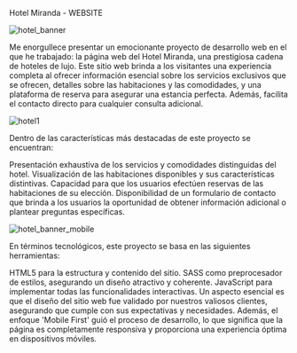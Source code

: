 Hotel Miranda - WEBSITE

![hotel_banner](https://github.com/Damiansebastians/Hotel_Miranda_FRONTEND/assets/116028887/adba15c4-ad37-4c82-9fe0-39a9ff41f518)

Me enorgullece presentar un emocionante proyecto de desarrollo web en el que he trabajado: la página web del Hotel Miranda, una prestigiosa cadena de hoteles de lujo. Este sitio web brinda a los visitantes una experiencia completa al ofrecer información esencial sobre los servicios exclusivos que se ofrecen, detalles sobre las habitaciones y las comodidades, y una plataforma de reserva para asegurar una estancia perfecta. Además, facilita el contacto directo para cualquier consulta adicional.

![hotel1](https://github.com/Damiansebastians/Hotel_Miranda_FRONTEND/assets/116028887/64408ad4-1f73-4d4a-b190-a696a145def3)

Dentro de las características más destacadas de este proyecto se encuentran:

Presentación exhaustiva de los servicios y comodidades distinguidas del hotel.
Visualización de las habitaciones disponibles y sus características distintivas.
Capacidad para que los usuarios efectúen reservas de las habitaciones de su elección.
Disponibilidad de un formulario de contacto que brinda a los usuarios la oportunidad de obtener información adicional o plantear preguntas específicas.

![hotel_banner_mobile](https://github.com/Damiansebastians/Hotel_Miranda_FRONTEND/assets/116028887/5f9f5c3d-7872-4011-8f20-a49e15078fad)

En términos tecnológicos, este proyecto se basa en las siguientes herramientas:

HTML5 para la estructura y contenido del sitio.
SASS como preprocesador de estilos, asegurando un diseño atractivo y coherente.
JavaScript para implementar todas las funcionalidades interactivas.
Un aspecto esencial es que el diseño del sitio web fue validado por nuestros valiosos clientes, asegurando que cumple con sus expectativas y necesidades. Además, el enfoque 'Mobile First' guió el proceso de desarrollo, lo que significa que la página es completamente responsiva y proporciona una experiencia óptima en dispositivos móviles.
